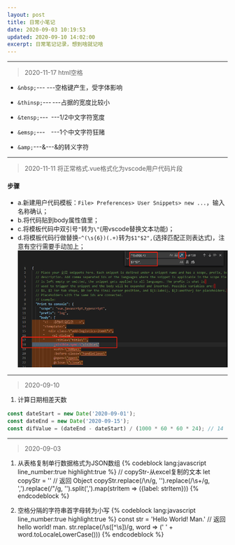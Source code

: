 ```yaml
---
layout: post
title: 日常小笔记
date: 2020-09-03 10:19:53
updated: 2020-09-10 14:02:00
excerpt: 日常笔记记录，想到啥就记啥
---
```


***
> 2020-11-17
> html空格
* `&nbsp;`---&nbsp;---空格键产生，受字体影响
* `&thinsp;`---&thinsp;---占据的宽度比较小
* `&tensp;`---&ensp;---1/2中文字符宽度
* `&emsp;`---&emsp;---1个中文字符狂赌

* `&amp;`---&amp;---&的转义字符

***
> 2020-11-11
> 将正常格式.vue格式化为vscode用户代码片段
#### 步骤
* a.新建用户代码模板：`File> Preferences> User Snippets> new ...`，输入名称确认；
* b.将代码贴到body属性值里；
* c.将模板代码中双引号`"`转为`\"`(用vscode替换文本功能)；
* d.将模板代码行做替换-`^(\s{6})(.+)`转为`$1"$2",`(选择匹配正则表达式)，注意有空行需要手动加上；
![vscode快速生产用户代码](/images/vscode快速生产用户代码.png "vscode快速生产用户代码")
***
> 2020-09-10
1. 计算日期相差天数
```javascript
const dateStart = new Date('2020-09-01');
const dateEnd = new Date('2020-09-15');
const difValue = (dateEnd - dateStart) / (1000 * 60 * 60 * 24); // 14
```

***
> 2020-09-03

1. 从表格复制单行数据格式为JSON数组
{% codeblock  lang:javascript line_number:true highlight:true %}
   // copyStr-从excel复制的文本
   let copyStr = ''
   // 返回 Object
   copyStr.replace(/\n/g, '').replace(/\s+/g, ',').replace(/\"/g, '').split(',').map(strItem => ({label: strItem}))
{% endcodeblock %}

2. 空格分隔的字符串首字母转为小写
{% codeblock  lang:javascript line_number:true highlight:true %}
   const str = 'Hello World! Man.'
   // 返回 hello world! man.
   str.replace(/\s([^\s])/g, word => (' ' + word.toLocaleLowerCase()))
{% endcodeblock %}

